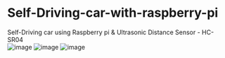 # Self-Driving-car-with-raspberry-pi
Self-Driving car using Raspberry pi & Ultrasonic Distance Sensor - HC-SR04  
![image](https://user-images.githubusercontent.com/62077915/209832960-19407981-9cbd-431e-bbc5-0cd993fcc453.png)
![image](https://user-images.githubusercontent.com/62077915/209833154-64a24ba5-5761-469d-a49a-06b30757b2e9.png)
![image](https://user-images.githubusercontent.com/62077915/209833241-a27413fe-c843-40b1-a7aa-6efcf8099523.png)

